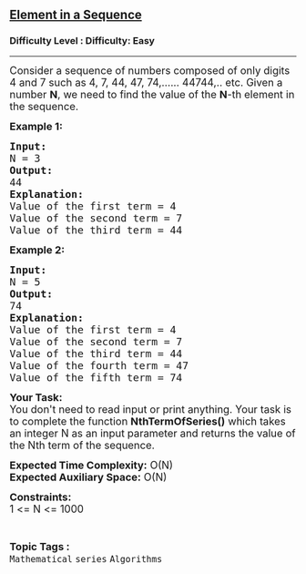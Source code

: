 <h2><a href="https://www.geeksforgeeks.org/problems/element-in-a-series0807/1?page=2&status=unsolved&sortBy=accuracy">Element in a Sequence</a></h2><h3>Difficulty Level : Difficulty: Easy</h3><hr><div class="problems_problem_content__Xm_eO"><p><span style="font-size:18px">Consider a sequence of numbers composed of only digits 4 and 7 such as 4, 7, 44, 47, 74,...... 44744,.. etc. Given a number <strong>N</strong>, we need to find&nbsp;the value of the</span><span style="font-size:18px">&nbsp;<strong>N</strong>-th element&nbsp;</span><span style="font-size:18px">in the sequence.</span></p>

<p><span style="font-size:18px"><strong>Example 1:</strong></span></p>

<pre><span style="font-size:18px"><strong>Input:
</strong>N = 3</span>
<span style="font-size:18px"><strong>Output:
</strong>44</span>
<span style="font-size:18px"><strong>Explanation:
</strong>Value of the first term = 4
Value of the second term = 7
Value of the third term = 44</span></pre>

<p><strong><span style="font-size:18px">Example 2:</span></strong></p>

<pre><strong><span style="font-size:18px">Input:
</span></strong><span style="font-size:18px">N = 5</span>
<strong><span style="font-size:18px">Output:
</span></strong><span style="font-size:18px">74</span>
<span style="font-size:18px"><strong>Explanation:
</strong>Value of the first term = 4
Value of the second term = 7
Value of the third term = 44
Value of the fourth term = 47
Value of the fifth term = 74
</span></pre>

<p><span style="font-size:18px"><strong>Your Task:&nbsp;&nbsp;</strong></span><br>
<span style="font-size:18px">You don't need to read input or print anything. Your task is to complete the function&nbsp;<strong>NthTermOfSeries()</strong>&nbsp;which takes an integer N as an input parameter and returns the value of the Nth term of the sequence.</span></p>

<p><span style="font-size:18px"><strong>Expected Time Complexity:</strong>&nbsp;O(N)<br>
<strong>Expected Auxiliary Space:</strong>&nbsp;O(N)</span></p>

<p><span style="font-size:18px"><strong>Constraints:</strong><br>
1 &lt;= N &lt;= 1000</span></p>
</div><br><p><span style=font-size:18px><strong>Topic Tags : </strong><br><code>Mathematical</code>&nbsp;<code>series</code>&nbsp;<code>Algorithms</code>&nbsp;